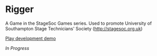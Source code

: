 Rigger
==============

A Game in the StageSoc Games series. Used to promote University of Southampton Stage Technicians' Society (http://stagesoc.org.uk)

[Play development demo](http://games.corinchaplin.co.uk/stagesoc/rigger/)

*In Progress*
